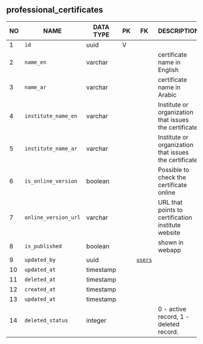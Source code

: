 professional_certificates
----------------------------


NO | NAME | DATA TYPE | PK | FK | DESCRIPTION            
---|------|-----------|----|----|-------------
1|`id` | uuid | V |  | 
2|`name_en` | varchar |  |  | certificate name in English
3|`name_ar` | varchar |  |  | certificate name in Arabic
4|`institute_name_en` | varchar |  |  | Institute or organization that issues the certificate
5|`institute_name_ar` | varchar |  |  | Institute or organization that issues the certificate
6|`is_online_version` | boolean |  |  | Possible to check the certificate online
7|`online_version_url` | varchar |  |  | URL that points to certification institute website
8|`is_published` | boolean |  |  | shown in webapp
9|`updated_by` | uuid |  | [`users`](users.md) | 
10|`updated_at` | timestamp |  |  | 
11|`deleted_at` | timestamp |  |  | 
12|`created_at` | timestamp |  |  | 
13|`updated_at` | timestamp |  |  | 
14|`deleted_status` | integer |  |  | 0 - active record, 1 - deleted record.
